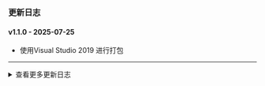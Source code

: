 ### 更新日志

#### v1.1.0 - 2025-07-25
* 使用Visual Studio 2019 进行打包
---

<details onclose>

#### v1.0.9 - 2025-07-19
* 使用Visual Studio 2019 进行打包
---

#### v1.0.8 - 2025-07-19
* 测试Windows下自动打包
---


#### v1.0.7 - 2025-07-19
* 测试Windows下自动打包
---

#### v1.0.6 - 2025-07-19
* 测试Windows下自动打包
---

#### v1.0.5 - 2025-07-19
* 测试Windows下自动打包
---

#### v1.0.4 - 2025-02-10
* 测试Windows下自动打包
---


#### v1.0.3 - 2023-08-10
* 解决TypeError: paintCanvas() takes exactly 1 positional argument (2 given)
---


#### v1.0.2 - 2023-08-10
* 解决json文件中image_path字段错误,导致程序闪退的bug
* Git Action自动打包
---

<summary>查看更多更新日志</summary>

</details>

